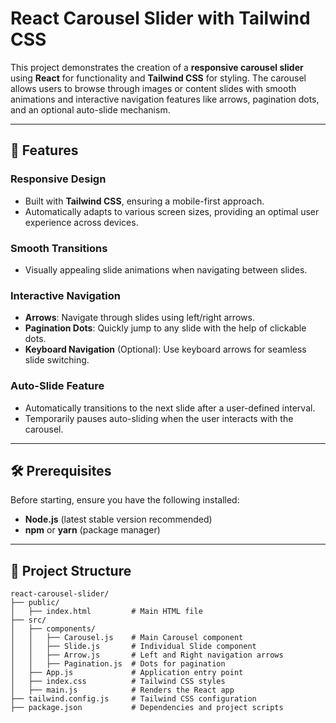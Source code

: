 # React Carousel Slider with Tailwind CSS

This project demonstrates the creation of a **responsive carousel slider** using **React** for functionality and **Tailwind CSS** for styling. The carousel allows users to browse through images or content slides with smooth animations and interactive navigation features like arrows, pagination dots, and an optional auto-slide mechanism.

---

## 🚀 Features

### Responsive Design
- Built with **Tailwind CSS**, ensuring a mobile-first approach.
- Automatically adapts to various screen sizes, providing an optimal user experience across devices.

### Smooth Transitions
- Visually appealing slide animations when navigating between slides.

### Interactive Navigation
- **Arrows**: Navigate through slides using left/right arrows.
- **Pagination Dots**: Quickly jump to any slide with the help of clickable dots.
- **Keyboard Navigation** (Optional): Use keyboard arrows for seamless slide switching.

### Auto-Slide Feature
- Automatically transitions to the next slide after a user-defined interval.
- Temporarily pauses auto-sliding when the user interacts with the carousel.

---

## 🛠️ Prerequisites

Before starting, ensure you have the following installed:
- **Node.js** (latest stable version recommended)
- **npm** or **yarn** (package manager)

---
## 📂 Project Structure

```plaintext
react-carousel-slider/
├── public/
│   ├── index.html         # Main HTML file
├── src/
│   ├── components/
│   │   ├── Carousel.js    # Main Carousel component
│   │   ├── Slide.js       # Individual Slide component
│   │   ├── Arrow.js       # Left and Right navigation arrows
│   │   ├── Pagination.js  # Dots for pagination
│   ├── App.js             # Application entry point
│   ├── index.css          # Tailwind CSS styles
│   ├── main.js            # Renders the React app
├── tailwind.config.js     # Tailwind CSS configuration
├── package.json           # Dependencies and project scripts

